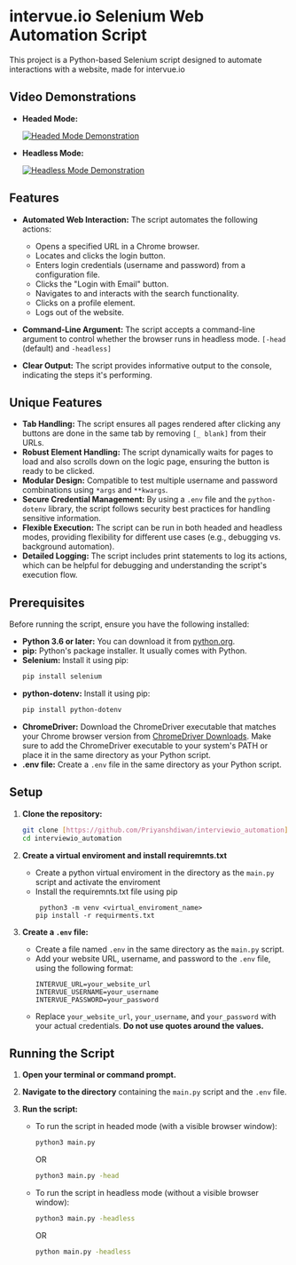 #  intervue.io Selenium Web Automation Script

This project is a Python-based Selenium script designed to automate interactions with a website, made for intervue.io

## Video Demonstrations

* **Headed Mode:**

    [![Headed Mode Demonstration](http://img.youtube.com/vi/0/0.jpg)](https://youtu.be/0wNkCd6ctKA)

* **Headless Mode:**

    [![Headless Mode Demonstration](http://img.youtube.com/vi/1/0.jpg)](https://youtu.be/5ECsWxqHOeg)
    
## Features

* **Automated Web Interaction:** The script automates the following actions:
    * Opens a specified URL in a Chrome browser.
    * Locates and clicks the login button.
    * Enters login credentials (username and password) from a configuration file.
    * Clicks the "Login with Email" button.
    * Navigates to and interacts with the search functionality.
    * Clicks on a profile element.
    * Logs out of the website.

* **Command-Line Argument:** The script accepts a command-line argument to control whether the browser runs in headless mode. `[-head` (default) and `-headless]`

* **Clear Output:** The script provides informative output to the console, indicating the steps it's performing.

## Unique Features

* **Tab Handling:** The script ensures all pages rendered after clicking any buttons are done in the same tab by removing `[_ blank]` from their URLs.
* **Robust Element Handling:** The script dynamically waits for pages to load and also scrolls down on the logic page, ensuring the button is ready to be clicked.
* **Modular Design:** Compatible to test multiple username and password combinations using `*args` and `**kwargs`.
* **Secure Credential Management:** By using a `.env` file and the `python-dotenv` library, the script follows security best practices for handling sensitive information.
* **Flexible Execution:** The script can be run in both headed and headless modes, providing flexibility for different use cases (e.g., debugging vs. background automation).
* **Detailed Logging:** The script includes print statements to log its actions, which can be helpful for debugging and understanding the script's execution flow.

## Prerequisites

Before running the script, ensure you have the following installed:

* **Python 3.6 or later:** You can download it from [python.org](https://www.python.org/).
* **pip:** Python's package installer. It usually comes with Python.
* **Selenium:** Install it using pip:
    ```bash
    pip install selenium
    ```
* **python-dotenv:** Install it using pip:
    ```bash
    pip install python-dotenv
    ```
* **ChromeDriver:** Download the ChromeDriver executable that matches your Chrome browser version from [ChromeDriver Downloads](https://chromedriver.chromium.org/downloads). Make sure to add the ChromeDriver executable to your system's PATH or place it in the same directory as your Python script.
* **.env file:** Create a `.env` file in the same directory as your Python script.

## Setup

1.  **Clone the repository:**
    ```bash
    git clone [https://github.com/Priyanshdiwan/interviewio_automation](https://github.com/Priyanshdiwan/interviewio_automation)
    cd interviewio_automation
    ```
2.  **Create a virtual enviroment and install requiremnts.txt**
    * Create a python virtual enviroment in the directory as the `main.py` script and activate the enviroment
    * Install the requiremnts.txt file using pip
      ```
       python3 -m venv <virtual_enviroment_name>
      pip install -r requirments.txt
      
      ```
      
3.  **Create a `.env` file:**
    * Create a file named `.env` in the same directory as the `main.py` script.
    * Add your website URL, username, and password to the `.env` file, using the following format:
        ```
        INTERVUE_URL=your_website_url
        INTERVUE_USERNAME=your_username
        INTERVUE_PASSWORD=your_password
        ```
    * Replace `your_website_url`, `your_username`, and `your_password` with your actual credentials. **Do not use quotes around the values.**

## Running the Script

1.  **Open your terminal or command prompt.**
2.  **Navigate to the directory** containing the `main.py` script and the `.env` file.
3.  **Run the script:**

    * To run the script in headed mode (with a visible browser window):
        ```bash
        python3 main.py
        ```
        OR
        ```bash
        python3 main.py -head
        ```
    * To run the script in headless mode (without a visible browser window):
        ```bash
        python3 main.py -headless
        ```
        OR
        ```bash
        python main.py -headless
        ```


